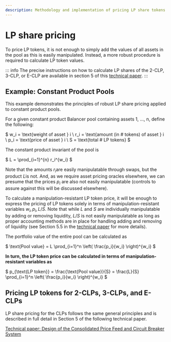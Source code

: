 ```yaml
---
description: Methodology and implementation of pricing LP share tokens
---
```


# LP share pricing

To price LP tokens, it is not enough to simply add the values of all assets in the pool as this is easily manipulated. Instead, a more robust procedure is required to calculate LP token values.

::: info
The precise instructions on how to calculate LP shares of the 2-CLP, 3-CLP, or E-CLP are available in section 5 of this [technical paper](https://github.com/gyrostable/technical-papers/blob/main/Consolidated%20Price%20Feed%20and%20Circuit%20Breakers/Design%20of%20the%20Consolidated%20Price%20Feed%20and%20Circuit%20Breaker%20System.pdf).
:::

## Example: Constant Product Pools

This example demonstrates the principles of robust LP share pricing applied to constant product pools.

For a given constant product Balancer pool containing assets 1, ..., n, define the following:

$
w_i = \text{weight of asset } i \\
r_i = \text{amount (in \# tokens) of asset } i \\
p_i = \text{price of asset } i \\
S = \text{total \# LP tokens}
$

The constant product invariant of the pool is

$
L = \prod_{i=1}^{n} r_i^{w_i}
$

Note that the amounts $r_i$are easily manipulatable through swaps, but the product $L$is not. And, as we require asset pricing oracles elsewhere, we can presume that the prices $p_i$ are also not easily manipulatable (controls to assure against this will be discussed elsewhere).

To calculate a manipulation-resistant LP token price, it will be enough to express the pricing of LP tokens solely in terms of manipulation-resistant variables $w_i, p_i, L / S$. Note that while $L$ and $S$ are individually manipulatable by adding or removing liquidity, $L/S$ is not easily manipulatable as long as proper accounting methods are in place for handling adding and removing of liquidity (see Section 5.5 in the [technical paper](https://github.com/gyrostable/technical-papers/blob/main/Consolidated%20Price%20Feed%20and%20Circuit%20Breakers/Design%20of%20the%20Consolidated%20Price%20Feed%20and%20Circuit%20Breaker%20System.pdf) for more details).

The portfolio value of the entire pool can be calculated as

$
\text{Pool value} = L \prod_{i=1}^n \left( \frac{p_i}{w_i} \right)^{w_i}
$

**In turn, the LP token price can be calculated in terms of manipulation-resistant variables as**

$
p_{\text{LP token}} = \frac{\text{Pool value}}{S} = \frac{L}{S} \prod_{i=1}^n \left( \frac{p_i}{w_i} \right)^{w_i}
$



## Pricing LP tokens for 2-CLPs, 3-CLPs, and E-CLPs

LP share pricing for the CLPs follows the same general principles and is described in full detail in Section 5 of the following technical paper.

[Technical paper: Design of the Consolidated Price Feed and Circuit Breaker System](https://github.com/gyrostable/technical-papers/blob/main/Consolidated%20Price%20Feed%20and%20Circuit%20Breakers/Design%20of%20the%20Consolidated%20Price%20Feed%20and%20Circuit%20Breaker%20System.pdf)
